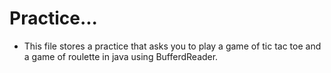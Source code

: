 # Practice...
- This file stores a practice that asks you to play a game of tic tac toe and a game of roulette in java using BufferdReader.
